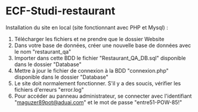# ECF-Studi-restaurant

Installation du site en local (site fonctionnant avec PHP et Mysql) :

1. Télécharger les fichiers et ne prendre que le dossier Website
2. Dans votre base de données, créer une nouvelle base de données avec le nom "restaurant_qa"
3. Importer dans cette BDD le fichier "Restaurant_QA_DB.sql" disponible dans le dossier "Database"
4. Mettre à jour le fichier de connexion à la BDD "connexion.php" disponible dans le dossier "Database"
5. Le site doit normalement fonctionner. S'il y a des soucis, vérifier les fichiers d'erreurs "error.log"
6. Pour accéder au panneau administrateur, se connecter avec l'identifiant "maguzer89pot@aduai.com" et le mot de passe "entre51-POW-85!"
